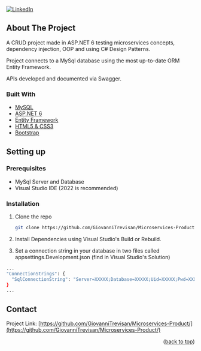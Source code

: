 <div id="top"></div>

[![LinkedIn][linkedin-shield]][linkedin-url]


<!-- ABOUT THE PROJECT -->
## About The Project

A CRUD project made in ASP.NET 6 testing microservices concepts, dependency injection, OOP and using C# Design Patterns.

Project connects to a MySql database using the most up-to-date ORM Entity Framework.

APIs developed and documented via Swagger.



### Built With

* [MySQL](https://www.mysql.com/)
* [ASP.NET 6](https://docs.microsoft.com/aspnet/core/?view=aspnetcore-6.0)
* [Entity Framework](https://docs.microsoft.com/ef/)
* [HTML5 & CSS3](https://vuejs.org/)
* [Bootstrap](https://getbootstrap.com/)



<!-- GETTING STARTED -->
## Setting up

### Prerequisites

* MySql Server and Database
* Visual Studio IDE (2022 is recommended)



### Installation

1. Clone the repo
   ```sh
   git clone https://github.com/GiovanniTrevisan/Microservices-Product.git
   ```
2. Install Dependencies using Visual Studio's Build or Rebuild.

3. Set a connection string in your database in two files called appsettings.Development.json (find in Visual Studio's Solution)
  ```sh
  ...
  "ConnectionStrings": {
    "SqlConnectionString": "Server=XXXXX;Database=XXXXX;Uid=XXXXX;Pwd=XXXXX;"
  }
  ...
  ```



<!-- CONTACT -->
## Contact

Project Link: [https://github.com/GiovanniTrevisan/Microservices-Product/](https://github.com/GiovanniTrevisan/Microservices-Product/)


<p align="right">(<a href="#top">back to top</a>)</p>

[linkedin-shield]: https://img.shields.io/badge/-LinkedIn-black.svg?style=for-the-badge&logo=linkedin&colorB=555
[linkedin-url]: https://www.linkedin.com/in/giovanni-trevisan-ab609514a/

